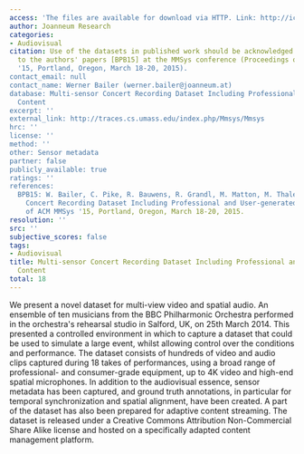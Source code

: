 ```yaml
---
access: 'The files are available for download via HTTP. Link: http://icosole.eu/'
author: Joanneum Research
categories:
- Audiovisual
citation: Use of the datasets in published work should be acknowledged by a full citation
  to the authors' papers [BPB15] at the MMSys conference (Proceedings of ACM MMSys
  '15, Portland, Oregon, March 18-20, 2015).
contact_email: null
contact_name: Werner Bailer (werner.bailer@joanneum.at)
database: Multi-sensor Concert Recording Dataset Including Professional and User-generated
  Content
excerpt: ''
external_link: http://traces.cs.umass.edu/index.php/Mmsys/Mmsys
hrc: ''
license: ''
method: ''
other: Sensor metadata
partner: false
publicly_available: true
ratings: ''
references:
  BPB15: W. Bailer, C. Pike, R. Bauwens, R. Grandl, M. Matton, M. Thaler. Multi-sensor
    Concert Recording Dataset Including Professional and User-generated Content, Proceedings
    of ACM MMSys '15, Portland, Oregon, March 18-20, 2015.
resolution: ''
src: ''
subjective_scores: false
tags:
- Audiovisual
title: Multi-sensor Concert Recording Dataset Including Professional and User-generated
  Content
total: 18
---
```


We present a novel dataset for multi-view video and spatial audio. An ensemble of ten musicians from the BBC Philharmonic Orchestra performed in the orchestra's rehearsal studio in Salford, UK, on 25th March 2014. This presented a controlled environment in which to capture a dataset that could be used to simulate a large event, whilst allowing control over the conditions and performance. The dataset consists of hundreds of video and audio clips captured during 18 takes of performances, using a broad range of professional- and consumer-grade equipment, up to 4K video and high-end spatial microphones. In addition to the audiovisual essence, sensor metadata has been captured, and ground truth annotations, in particular for temporal synchronization and spatial alignment, have been created. A part of the dataset has also been prepared for adaptive content streaming. The dataset is released under a Creative Commons Attribution Non-Commercial Share Alike license and hosted on a specifically adapted content management platform.
